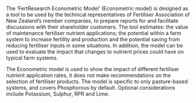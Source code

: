 <div>
  <p>The ‘FertResearch Econometric Model’ (Econometric model) is designed as a tool to be used by the technical representatives of Fertiliser Association of New Zealand’s member companies, to prepare reports for and facilitate discussions with their shareholder customers. The tool estimates: the value of maintenance fertiliser nutrient applications; the potential within a farm system to increase fertility and production and the potential saving from reducing fertiliser inputs in some situations. In addition, the model can be used to evaluate the impact that changes to nutrient prices could have on typical farm systems.</p>
<p>The Econometric model is used to show the impact of different fertiliser nutrient application rates, it does not make recommendations on the selection of fertiliser products. The model is specific to only pasture-based systems, and covers Phosphorous by default. Optional considerations include Potassium, Sulphur, RPR and Lime. </p>
</div>
